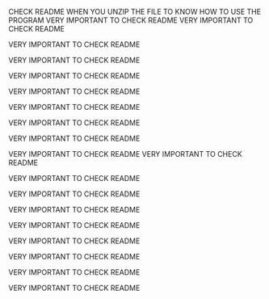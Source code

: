 CHECK README WHEN YOU UNZIP THE FILE TO KNOW HOW TO USE THE PROGRAM
VERY IMPORTANT TO CHECK README
VERY IMPORTANT TO CHECK README

VERY IMPORTANT TO CHECK README

VERY IMPORTANT TO CHECK README

VERY IMPORTANT TO CHECK README

VERY IMPORTANT TO CHECK README

VERY IMPORTANT TO CHECK README

VERY IMPORTANT TO CHECK README

VERY IMPORTANT TO CHECK README


VERY IMPORTANT TO CHECK README
VERY IMPORTANT TO CHECK README


VERY IMPORTANT TO CHECK README

VERY IMPORTANT TO CHECK README

VERY IMPORTANT TO CHECK README

VERY IMPORTANT TO CHECK README

VERY IMPORTANT TO CHECK README

VERY IMPORTANT TO CHECK README

VERY IMPORTANT TO CHECK README

VERY IMPORTANT TO CHECK README



